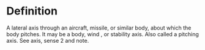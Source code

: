 # Definition

A lateral axis through an aircraft, missile, or similar body, about
which the body pitches. It may be a body, wind , or stability axis. Also
called a pitching axis. See axis, sense 2 and note.
